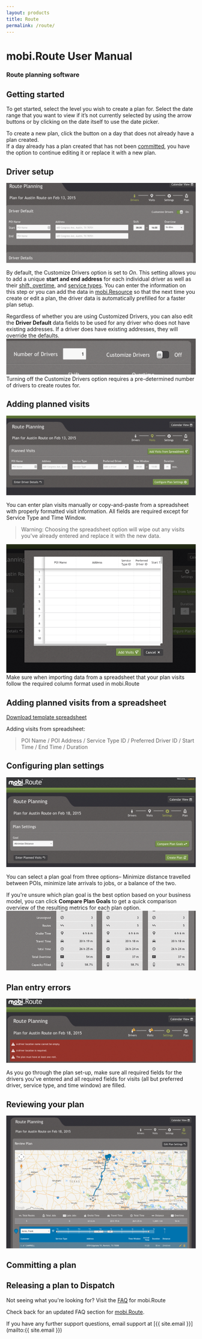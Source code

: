 ```yaml
---
layout: products
title: Route
permalink: /route/
---
```


# mobi.Route User Manual

### Route planning software

## Getting started

To get started, select the level you wish to create a plan for.  Select the date range that you want to view if
it’s not currently selected by using the arrow buttons or by clicking on the date itself to use the date picker.  

To create a new plan, click the button on a day that does not already have a plan created.  
If a day already has a plan created that has not been [committed](#committing-a-plan), you have the option to continue editing it or 
replace it with a new plan. 

## Driver setup
![](/images/route-ss-2.png)

By default, the Customize Drivers option is set to *On*. This setting allows you to add a unique **start and end address** 
for each individual driver as well as their [shift, overtime](#), and [service types](#).  You can enter the 
information on this step or you can add the data in [mobi.Resource](/resource) so that the next time you create or edit a 
plan, the driver data is automatically prefilled for a faster plan setup. 
 
Regardless of whether you are using Customized Drivers, you can also edit the **Driver Default** data fields to be 
used for any driver who does not have existing addresses. If a driver does have existing addresses, they will 
override the defaults.
![](/images/route-ss-3.png)
Turning off the Customize Drivers option requires a pre-determined number of drivers to create routes for.

## Adding planned visits
![](/images/route-ss-4.png)

You can enter plan visits manually or copy-and-paste from a spreadsheet with properly formatted visit information. 
All fields are required except for Service Type and Time Window. 

> Warning: Choosing the spreadsheet option will wipe out any visits you've already entered and replace it with 
the new data.

![](/images/route-ss-5.png)
Make sure when importing data from a spreadsheet that your plan visits follow the required column format used in 
mobi.Route

## Adding planned visits from a spreadsheet

[Download template spreadsheet](/documents/route_template.xlsx)

Adding visits from spreadsheet: 
 
> POI Name / POI Address / Service Type ID / Preferred Driver ID / Start Time / End Time / Duration

## Configuring plan settings
![](/images/route-ss-6.png)

You can select a plan goal from three options– Minimize distance travelled between POIs, minimize late arrivals to jobs, 
or a balance of the two.

If you're unsure which plan goal is the best option based on your business model, you can click **Compare Plan Goals** 
to get a quick comparison overview of the resulting metrics for each plan option.
![](/images/route-ss-7.png)

## Plan entry errors
![](/images/route-ss-8.png)

As you go through the plan set-up, make sure all required fields for the drivers you've entered and all required fields 
for visits (all but preferred driver, service type, and time window) are filled. 

## Reviewing your plan
![](/images/route-ss-9.png)

## Committing a plan

## Releasing a plan to Dispatch

Not seeing what you're looking for?  Visit the [FAQ](/route/faq) for mobi.Route

Check back for an updated FAQ section for [mobi.Route](https://www.mobicorp.com/products/route-planning-software-mobiroute/).  

If you have any further support questions, email support at [{{ site.email }}](mailto:{{ site.email }}) 

